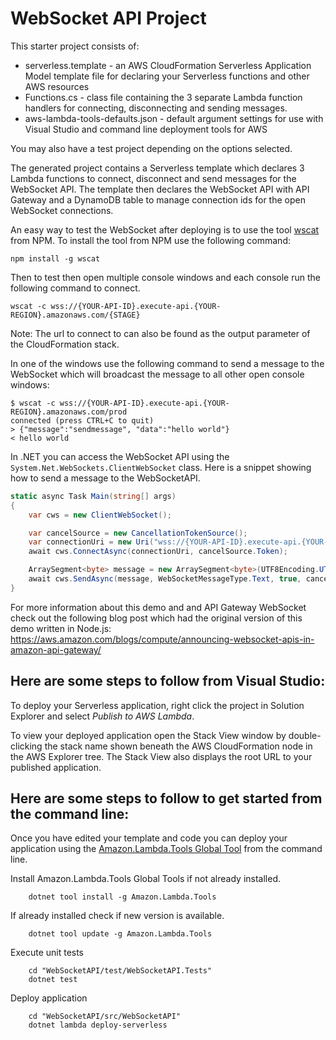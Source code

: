 # WebSocket API Project

This starter project consists of:
* serverless.template - an AWS CloudFormation Serverless Application Model template file for declaring your Serverless functions and other AWS resources
* Functions.cs - class file containing the 3 separate Lambda function handlers for connecting, disconnecting and sending messages.
* aws-lambda-tools-defaults.json - default argument settings for use with Visual Studio and command line deployment tools for AWS

You may also have a test project depending on the options selected.

The generated project contains a Serverless template which declares 3 Lambda functions to connect, disconnect and send messages for the WebSocket API. 
The template then declares the WebSocket API with API Gateway and a DynamoDB table to manage connection ids for the open WebSocket connections.

An easy way to test the WebSocket after deploying is to use the tool [wscat](https://github.com/websockets/wscat) from NPM. To install the tool from NPM
use the following command:
```
npm install -g wscat
```

Then to test then open multiple console windows and each console run the following command to connect.
```
wscat -c wss://{YOUR-API-ID}.execute-api.{YOUR-REGION}.amazonaws.com/{STAGE}
```
Note: The url to connect to can also be found as the output parameter of the CloudFormation stack.

In one of the windows use the following command to send a message to the WebSocket which will broadcast the message to all other open console windows:
```
$ wscat -c wss://{YOUR-API-ID}.execute-api.{YOUR-REGION}.amazonaws.com/prod
connected (press CTRL+C to quit)
> {"message":"sendmessage", "data":"hello world"}
< hello world
```

In .NET you can access the WebSocket API using the `System.Net.WebSockets.ClientWebSocket` class. Here is a snippet showing how to send a message to the WebSocketAPI.
```csharp
static async Task Main(string[] args)
{
    var cws = new ClientWebSocket();

    var cancelSource = new CancellationTokenSource();
    var connectionUri = new Uri("wss://{YOUR-API-ID}.execute-api.{YOUR-REGION}.amazonaws.com/prod");
    await cws.ConnectAsync(connectionUri, cancelSource.Token);

    ArraySegment<byte> message = new ArraySegment<byte>(UTF8Encoding.UTF8.GetBytes("{\"message\":\"sendmessage\", \"data\":\"Hello from .NET ClientWebSocket\"}"));
    await cws.SendAsync(message, WebSocketMessageType.Text, true, cancelSource.Token);
}
```

For more information about this demo and and API Gateway WebSocket check out the following blog post which had the original version of 
this demo written in Node.js: https://aws.amazon.com/blogs/compute/announcing-websocket-apis-in-amazon-api-gateway/


## Here are some steps to follow from Visual Studio:

To deploy your Serverless application, right click the project in Solution Explorer and select *Publish to AWS Lambda*.

To view your deployed application open the Stack View window by double-clicking the stack name shown beneath the AWS CloudFormation node in the AWS Explorer tree. The Stack View also displays the root URL to your published application.

## Here are some steps to follow to get started from the command line:

Once you have edited your template and code you can deploy your application using the [Amazon.Lambda.Tools Global Tool](https://github.com/aws/aws-extensions-for-dotnet-cli#aws-lambda-amazonlambdatools) from the command line.

Install Amazon.Lambda.Tools Global Tools if not already installed.
```
    dotnet tool install -g Amazon.Lambda.Tools
```

If already installed check if new version is available.
```
    dotnet tool update -g Amazon.Lambda.Tools
```

Execute unit tests
```
    cd "WebSocketAPI/test/WebSocketAPI.Tests"
    dotnet test
```

Deploy application
```
    cd "WebSocketAPI/src/WebSocketAPI"
    dotnet lambda deploy-serverless
```
